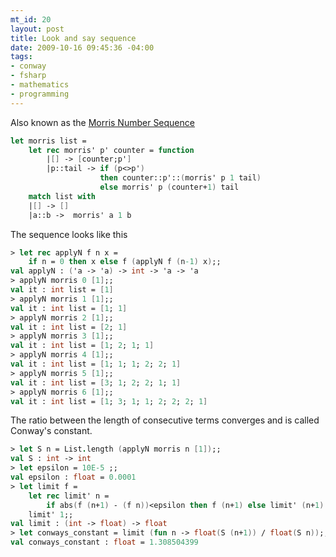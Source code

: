 ```yaml
--- 
mt_id: 20
layout: post
title: Look and say sequence
date: 2009-10-16 09:45:36 -04:00
tags:
- conway
- fsharp
- mathematics
- programming
---
```

 Also known as the <a href="http://www.research.att.com/~njas/sequences/A005150">Morris Number Sequence</a> 

```fsharp
let morris list =
    let rec morris' p' counter = function
        |[] -> [counter;p']
        |p::tail -> if (p<>p') 
                    then counter::p'::(morris' p 1 tail) 
                    else morris' p (counter+1) tail
    match list with
    |[] -> []
    |a::b ->  morris' a 1 b

```

 
The sequence looks like this

```fsharp
> let rec applyN f n x = 
    if n = 0 then x else f (applyN f (n-1) x);;
val applyN : ('a -> 'a) -> int -> 'a -> 'a
> applyN morris 0 [1];;
val it : int list = [1]
> applyN morris 1 [1];;
val it : int list = [1; 1]
> applyN morris 2 [1];;
val it : int list = [2; 1]
> applyN morris 3 [1];;
val it : int list = [1; 2; 1; 1]
> applyN morris 4 [1];;
val it : int list = [1; 1; 1; 2; 2; 1]
> applyN morris 5 [1];;
val it : int list = [3; 1; 2; 2; 1; 1]
> applyN morris 6 [1];;
val it : int list = [1; 3; 1; 1; 2; 2; 2; 1]

```

 
The ratio between the length of consecutive terms converges and is called Conway's constant.

```fsharp
> let S n = List.length (applyN morris n [1]);;
val S : int -> int
> let epsilon = 10E-5 ;;
val epsilon : float = 0.0001
> let limit f =
    let rec limit' n =
        if abs(f (n+1) - (f n))<epsilon then f (n+1) else limit' (n+1)
    limit' 1;;
val limit : (int -> float) -> float
> let conways_constant = limit (fun n -> float(S (n+1)) / float(S n));;
val conways_constant : float = 1.308504399 
```

